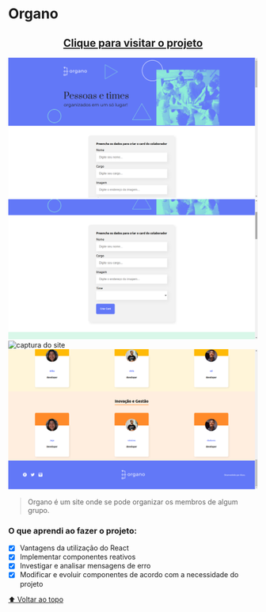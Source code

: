 # Organo

<h2 align="center"><a href="https://organo-ten-lyart.vercel.app/">Clique para visitar o projeto</a></h2>

<img src="./public/imgProjeto/organo1.png" alt="captura do site">
<img src="./public/imgProjeto/organo2.png" alt="captura do site">
<img src=".public/imgProjeto/organo3.png" alt="captura do site">
<img src="./public/imgProjeto/organo4.png" alt="captura do site">

> Organo é um site onde se pode organizar os membros de algum grupo.

### O que aprendi ao fazer o projeto: 

- [x] Vantagens da utilização do React
- [x] Implementar componentes reativos
- [x] Investigar e analisar mensagens de erro
- [x] Modificar e evoluir componentes de acordo com a necessidade do projeto

[⬆ Voltar ao topo](#Organo)<br>
